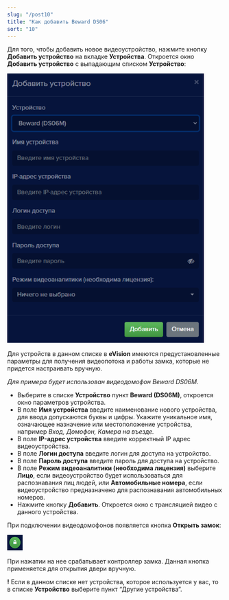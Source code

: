 ```yaml
---
slug: "/post10"
title: "Как добавить Beward DS06"
sort: "10"
---
```


Для того, чтобы добавить новое видеоустройство, нажмите кнопку **Добавить устройство** на вкладке **Устройства**. Откроется окно **Добавить устройство** с выпадающим списком **Устройство**:

![](images/Screenshot_11.png)

Для устройств в данном списке в **eVision** имеются предустановленные параметры для получения видеопотока и работы замка, которые не придется настраивать вручную.

*Для примера будет использован видеодомофон Beward DS06M.* 

- Выберите в списке **Устройство** пункт **Beward (DS06M)**, откроется окно параметров устройства.
- В поле **Имя устройства** введите наименование нового устройства, для ввода допускаются буквы и цифры. Укажите уникальное имя, означающее назначение или местоположение устройства, например *Вход, Домофон, Камера на въезде.*
- В поле **IP-адрес устройства** введите корректный IP адрес видеоустройства.
- В поле **Логин доступа** введите логин для доступа на устройство.
- В поле **Пароль доступа** введите пароль для доступа на устройство.
- В поле **Режим видеоаналитики (необходима лицензия)** выберите **Лицо**, если видеоустройство будет использоваться для распознавания лиц людей, или **Автомобильные номера**, если видеоустройство предназначено для распознавания автомобильных номеров.
- Нажмите кнопку **Добавить**. Откроется окно с трансляцией видео с данного устройства. 
  
При подключении видеодомофонов появляется  кнопка **Открыть замок**:

![](images/Screenshot_12.png)

При нажатии на нее срабатывает контроллер замка. Данная кнопка применяется для открытия двери вручную.

**!** Если в данном списке нет устройства, которое используется у вас, то в списке **Устройство** выберите пункт “Другие устройства”. 